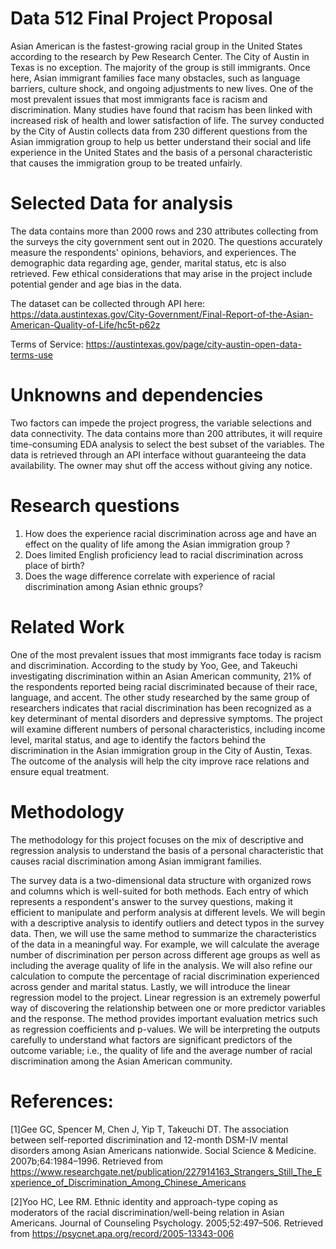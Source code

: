 # Data 512 Final Project Proposal

Asian American is the fastest-growing racial group in the United States according to the research by Pew Research Center. The City of Austin in Texas is no exception. The majority of the group is still immigrants. Once here, Asian immigrant families face many obstacles, such as language barriers, culture shock, and ongoing adjustments to new lives. One of the most prevalent issues that most immigrants face is racism and discrimination. Many studies have found that racism has been linked with increased risk of health and lower satisfaction of life. The survey conducted by the City of Austin collects data from 230 different questions from the Asian immigration group to help us better understand their social and life experience in the United States and the basis of a personal characteristic that causes the immigration group to be treated unfairly.

# Selected Data for analysis
The data contains more than 2000 rows and 230 attributes collecting from the surveys the city government sent out in 2020. The questions accurately measure the respondents' opinions, behaviors, and experiences. The demographic data regarding age, gender, marital status, etc is also retrieved. Few ethical considerations that may arise in the project include potential gender and age bias in the data.

The dataset can be collected through API here: https://data.austintexas.gov/City-Government/Final-Report-of-the-Asian-American-Quality-of-Life/hc5t-p62z

Terms of Service: https://austintexas.gov/page/city-austin-open-data-terms-use

# Unknowns and dependencies
Two factors can impede the project progress, the variable selections and data connectivity. The data contains more than 200 attributes, it will require time-consuming EDA analysis to select the best subset of the variables. The data is retrieved through an API interface without guaranteeing the data availability. The owner may shut off the access without giving any notice.

# Research questions
1. How does the experience racial discrimination across age and have an effect on the quality of life among the Asian immigration group ?
2. Does limited English proficiency lead to racial discrimination across place of birth?
3. Does the wage difference correlate with experience of racial discrimination among Asian ethnic groups?

# Related Work
One of the most prevalent issues that most immigrants face today is racism and discrimination. According to the study by Yoo, Gee, and Takeuchi investigating discrimination within an Asian American community, 21% of the respondents reported being racial discriminated because of their race, language, and accent. The other study researched by the same group of researchers indicates that racial discrimination has been recognized as a key determinant of mental disorders and depressive symptoms. The project will examine different numbers of personal characteristics, including income level, marital status, and age to identify the factors behind the discrimination in the Asian immigration group in the City of Austin, Texas. The outcome of the analysis will help the city improve race relations and ensure equal treatment.

# Methodology
The methodology for this project focuses on the mix of descriptive and regression analysis to understand the basis of a personal characteristic that causes racial discrimination among Asian immigrant families.

The survey data is a two-dimensional data structure with organized rows and columns which is well-suited for both methods. Each entry of which represents a respondent's answer to the survey questions, making it efficient to manipulate and perform analysis at different levels. We will begin with a descriptive analysis to identify outliers and detect typos in the survey data. Then, we will use the same method to summarize the characteristics of the data in a meaningful way. For example, we will calculate the average number of discrimination per person across different age groups as well as including the average quality of life in the analysis. We will also refine our calculation to compute the percentage of racial discrimination experienced across gender and marital status. Lastly, we will introduce the linear regression model to the project. Linear regression is an extremely powerful way of discovering the relationship between one or more predictor variables and the response. The method provides important evaluation metrics such as regression coefficients and p-values. We will be interpreting the outputs carefully to understand what factors are significant predictors of the outcome variable; i.e., the quality of life and the average number of racial discrimination among the Asian American community.

# References:
[1]Gee GC, Spencer M, Chen J, Yip T, Takeuchi DT. The association between self-reported discrimination and 12-month DSM-IV mental disorders among Asian Americans nationwide. Social Science & Medicine. 2007b;64:1984–1996. Retrieved from https://www.researchgate.net/publication/227914163_Strangers_Still_The_Experience_of_Discrimination_Among_Chinese_Americans

[2]Yoo HC, Lee RM. Ethnic identity and approach-type coping as moderators of the racial discrimination/well-being relation in Asian Americans. Journal of Counseling Psychology. 2005;52:497–506. Retrieved from https://psycnet.apa.org/record/2005-13343-006
